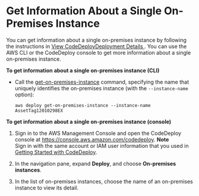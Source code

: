 # Get Information About a Single On\-Premises Instance<a name="on-premises-instances-operations-view-details-single"></a>

You can get information about a single on\-premises instance by following the instructions in [View CodeDeployDeployment Details ](deployments-view-details.md)\. You can use the AWS CLI or the CodeDeploy console to get more information about a single on\-premises instance\.

**To get information about a single on\-premises instance \(CLI\)**
+ Call the [get\-on\-premises\-instance](https://docs.aws.amazon.com/cli/latest/reference/deploy/get-on-premises-instance.html) command, specifying the name that uniquely identifies the on\-premises instance \(with the `--instance-name` option\):

  ```
  aws deploy get-on-premises-instance --instance-name AssetTag12010298EX
  ```

**To get information about a single on\-premises instance \(console\)**

1. Sign in to the AWS Management Console and open the CodeDeploy console at [https://console\.aws\.amazon\.com/codedeploy](https://console.aws.amazon.com/codedeploy)\.
**Note**  
Sign in with the same account or IAM user information that you used in [Getting Started with CodeDeploy](getting-started-codedeploy.md)\.

1. In the navigation pane, expand **Deploy**, and choose **On\-premises instances**\.

1. In the list of on\-premises instances, choose the name of an on\-premises instance to view its detail\.